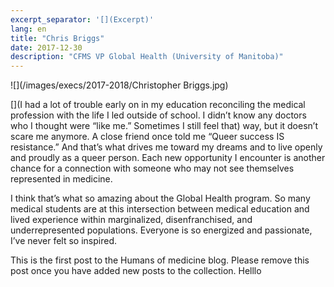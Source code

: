 ```yaml
---
excerpt_separator: '[](Excerpt)'
lang: en
title: "Chris Briggs"
date: 2017-12-30
description: "CFMS VP Global Health (University of Manitoba)"
---
```


![](/images/execs/2017-2018/Christopher Briggs.jpg)

[](I had a lot of trouble early on in my education reconciling the medical profession with the life I led outside of school. I didn’t know any doctors who I thought were “like me.” Sometimes I still feel that) way, but it doesn’t scare me anymore. A close friend once told me “Queer success IS resistance.” And that’s what drives me toward my dreams and to live openly and proudly as a queer person. Each new opportunity I encounter is another chance for a connection with someone who may not see themselves represented in medicine.

I think that’s what so amazing about the Global Health program. So many medical students are at this intersection between medical education and lived experience within marginalized, disenfranchised, and underrepresented populations. Everyone is so energized and passionate, I’ve never felt so inspired.

This is the first post to the Humans of medicine blog. Please remove this post once you have added new posts to the collection. Helllo
